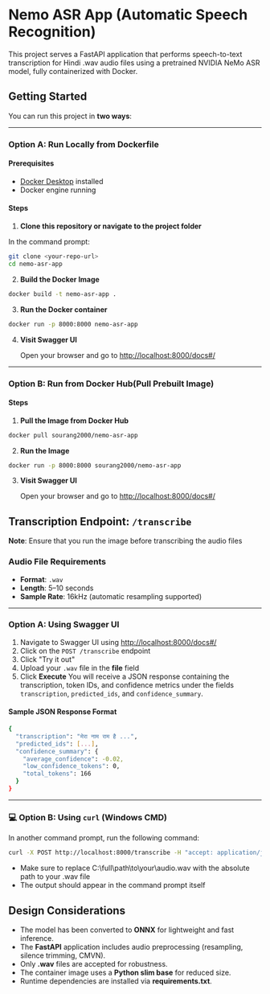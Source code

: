# Nemo ASR App (Automatic Speech Recognition)

This project serves a FastAPI application that performs speech-to-text transcription for Hindi .wav audio files using a pretrained NVIDIA NeMo ASR model, fully containerized with Docker.


## Getting Started

You can run this project in **two ways**:

---

### Option A: Run Locally from Dockerfile

#### Prerequisites
- [Docker Desktop](https://www.docker.com/products/docker-desktop/) installed
- Docker engine running

#### Steps

1. **Clone this repository or navigate to the project folder** 

In the command prompt:

```bash
git clone <your-repo-url>
cd nemo-asr-app
```

2. **Build the Docker Image**

```bash
docker build -t nemo-asr-app .
```

3. **Run the Docker container**

```bash
docker run -p 8000:8000 nemo-asr-app
```

4. **Visit Swagger UI**
 
   Open your browser and go to [http://localhost:8000/docs#/](http://localhost:8000/docs#/)

---

### Option B: Run from Docker Hub(Pull Prebuilt Image)


#### Steps

1. **Pull the Image from Docker Hub** 

```bash
docker pull sourang2000/nemo-asr-app
```

2. **Run the Image**

```bash
docker run -p 8000:8000 sourang2000/nemo-asr-app
```


3. **Visit Swagger UI**
 
   Open your browser and go to [http://localhost:8000/docs#/](http://localhost:8000/docs#/)



## Transcription Endpoint: `/transcribe`

**Note**: Ensure that you run the image before transcribing the audio files

### Audio File Requirements
- **Format**: `.wav`  
- **Length**: 5–10 seconds  
- **Sample Rate**: 16kHz (automatic resampling supported)

---

### Option A: Using Swagger UI
1. Navigate to Swagger UI using [http://localhost:8000/docs#/](http://localhost:8000/docs#/)
2. Click on the `POST /transcribe` endpoint
3. Click "Try it out"
4. Upload your `.wav` file in the **file** field  
5. Click **Execute**
You will receive a JSON response containing the transcription, token IDs, and confidence metrics under the fields `transcription`, `predicted_ids`, and `confidence_summary`.

#### Sample JSON Response Format

```bash
{
  "transcription": "मेरा नाम राम है ...",
  "predicted_ids": [...],
  "confidence_summary": {
    "average_confidence": -0.02,
    "low_confidence_tokens": 0,
    "total_tokens": 166
  }
}
```

---

### 💻 Option B: Using `curl` (Windows CMD)

In another command prompt, run the following command:

```bash
curl -X POST http://localhost:8000/transcribe -H "accept: application/json" -F "file=@\"C:\\full\\path\\to\\your\\audio.wav\""
  ```
-  Make sure to replace C:\\full\\path\\to\\your\\audio.wav with the absolute path to your .wav file
-  The output should appear in the command prompt itself



  ## Design Considerations

- The model has been converted to **ONNX** for lightweight and fast inference.
- The **FastAPI** application includes audio preprocessing (resampling, silence trimming, CMVN).
- Only **.wav** files are accepted for robustness.
- The container image uses a **Python slim base** for reduced size.
- Runtime dependencies are installed via **requirements.txt**.


